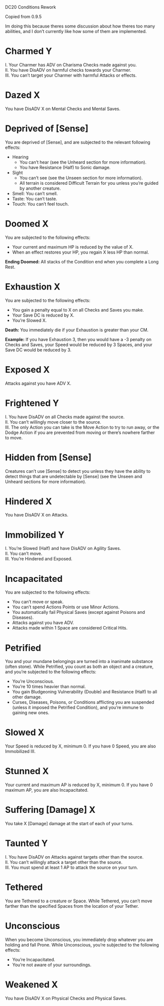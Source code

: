 DC20 Conditions Rework

Copied from 0.9.5

Im doing this because theres some discussion about how theres too many abilities, and I don’t currently like how some of them are implemented.

# Charmed Y

I. Your Charmer has ADV on Charisma Checks made against you.  
II. You have DisADV on harmful checks towards your Charmer.  
III. You can’t target your Charmer with harmful Attacks or effects.

# Dazed X

You have DisADV X on Mental Checks and Mental Saves.

# Deprived of [Sense]

You are deprived of [Sense], and are subjected to the relevant following effects:

-   Hearing
    -   You can’t hear (see the Unheard section for more information).
    -   You have Resistance (Half) to Sonic damage.
-   Sight
    -   You can’t see (see the Unseen section for more information).
    -   All terrain is considered Difficult Terrain for you unless you’re guided by another creature.
-   Smell: You can’t smell.
-   Taste: You can’t taste.
-   Touch: You can’t feel touch.

# Doomed X

You are subjected to the following effects:

-   Your current and maximum HP is reduced by the value of X.
-   When an effect restores your HP, you regain X less HP than normal.

**Ending Doomed:** All stacks of the Condition end when you complete a Long Rest.

# Exhaustion X

You are subjected to the following effects:

-   You gain a penalty equal to X on all Checks and Saves you make.
-   Your Save DC is reduced by X.
-   You’re Slowed X.

**Death:** You immediately die if your Exhaustion is greater than your CM.

**Example:** If you have Exhaustion 3, then you would have a -3 penalty on Checks and Saves, your Speed would be reduced by 3 Spaces, and your Save DC would be reduced by 3.

# Exposed X

Attacks against you have ADV X.

# Frightened Y

I. You have DisADV on all Checks made against the source.  
II. You can’t willingly move closer to the source.  
III. The only Action you can take is the Move Action to try to run away, or the Dodge Action if you are prevented from moving or there’s nowhere farther to move.

# Hidden from [Sense]

Creatures can’t use [Sense] to detect you unless they have the ability to detect things that are undetectable by [Sense] (see the Unseen and Unheard sections for more information).

# Hindered X

You have DisADV X on Attacks.

# Immobilized Y

I. You’re Slowed (Half) and have DisADV on Agility Saves.  
II. You can’t move.  
III. You’re Hindered and Exposed.

# Incapacitated

You are subjected to the following effects:

-   You can’t move or speak.
-   You can’t spend Actions Points or use Minor Actions.
-   You automatically fail Physical Saves (except against Poisons and Diseases).
-   Attacks against you have ADV.
-   Attacks made within 1 Space are considered Critical Hits.

# Petrified

You and your mundane belongings are turned into a inanimate substance (often stone). While Petrified, you count as both an object and a creature, and you’re subjected to the following effects:

-   You’re Unconscious.
-   You’re 10 times heavier than normal.
-   You gain Bludgeoning Vulnerability (Double) and Resistance (Half) to all other damage.
-   Curses, Diseases, Poisons, or Conditions afflicting you are suspended (unless it imposed the Petrified Condition), and you’re immune to gaining new ones.

# Slowed X

Your Speed is reduced by X, minimum 0. If you have 0 Speed, you are also Immobilized III.

# Stunned X

Your current and maximum AP is reduced by X, minimum 0. If you have 0 maximum AP, you are also Incapacitated.

# Suffering [Damage] X

You take X [Damage] damage at the start of each of your turns.

# Taunted Y

I. You have DisADV on Attacks against targets other than the source.  
II. You can’t willingly attack a target other than the source.  
III. You must spend at least 1 AP to attack the source on your turn.

# Tethered

You are Tethered to a creature or Space. While Tethered, you can’t move farther than the specified Spaces from the location of your Tether.

# Unconscious

When you become Unconscious, you immediately drop whatever you are holding and fall Prone. While Unconscious, you’re subjected to the following effects:

-   You’re Incapacitated.
-   You’re not aware of your surroundings.

# Weakened X

You have DisADV X on Physical Checks and Physical Saves.
